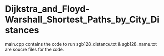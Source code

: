 # Dijkstra_and_Floyd-Warshall_Shortest_Paths_by_City_Distances

main.cpp contains the code to run
sgb128_distance.txt & sgb128_name.txt are soucre files for the code.
